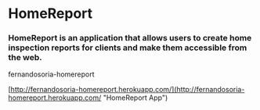 # HomeReport

### HomeReport is an application that allows users to create home inspection reports for clients and make them accessible from the web.

fernandosoria-homereport

[http://fernandosoria-homereport.herokuapp.com/](http://fernandosoria-homereport.herokuapp.com/ "HomeReport App")